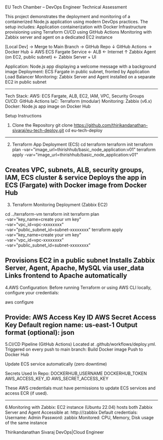 EU Tech Chamber – DevOps Engineer Technical Assessment

This project demonstrates the deployment and monitoring of a containerized Node.js application using modern DevOps practices. The setup includes:
Application containerization with Docker
Infrastructure provisioning using Terraform
CI/CD using GitHub Actions
Monitoring with Zabbix server and agent on a dedicated EC2 instance


[Local Dev] → Merge to Main Branch → GitHub Repo
                                     ↓
                            GitHub Actions → Docker Hub
                                             ↓
                                  AWS ECS Fargate Service ← ALB ← Internet
                                    ↑
                 Zabbix Agent (on EC2, public subnet) ← Zabbix Server + UI

Application: Node.js app displaying a welcome message with a background image
Deployment: ECS Fargate in public subnet, fronted by Application Load Balancer
Monitoring: Zabbix Server and Agent installed on a separate EC2 in public subnet

--------------------------------------------------------------------------------------------------------------
Tech Stack:
AWS: ECS Fargate, ALB, EC2, IAM, VPC, Security Groups
CI/CD: GitHub Actions
IaC: Terraform (modular)
Monitoring: Zabbix (v6.x)
Docker: Node.js app image on Docker Hub

Setup Instructions

1. Clone the Repository
git clone https://github.com/thirikandanathan-sivaraj/eu-tech-deploy.git
cd eu-tech-deploy
--------------------------------------------------------------------------------------------------------------
2. Terraform App Deployment (ECS)
cd terraform
terraform init
terraform plan -var="image_url=thirishhub/basic_node_application:v01"
terraform apply -var="image_url=thirishhub/basic_node_application:v01"

Creates VPC, subnets, ALB, security groups, IAM, ECS cluster & service
Deploys the app in ECS (Fargate) with Docker image from Docker Hub
--------------------------------------------------------------------------------------------------------------

3. Terraform Monitoring Deployment (Zabbix EC2)

cd ../terraform-vm
terraform init
terraform plan \
  -var="key_name=create your vm key" \
  -var="vpc_id=vpc-xxxxxxxx" \
  -var="public_subnet_id=subnet-xxxxxxxx"
terraform apply \
  -var="key_name=create your vm key" \
  -var="vpc_id=vpc-xxxxxxxx" \
  -var="public_subnet_id=subnet-xxxxxxxx"

Provisions EC2 in a public subnet
Installs Zabbix Server, Agent, Apache, MySQL via user_data
Links frontend to Apache automatically
--------------------------------------------------------------------------------------------------------------

4.AWS Configuration:
Before running Terraform or using AWS CLI locally, configure your credentials:

aws configure

Provide:
AWS Access Key ID
AWS Secret Access Key
Default region name: us-east-1
Output format (optional): json
--------------------------------------------------------------------------------------------------------------

5.CI/CD Pipeline (GitHub Actions)
Located at .github/workflows/deploy.yml.
Triggered on every push to main branch:
Build Docker image
Push to Docker Hub

Update ECS service automatically (zero downtime)

Secrets Used In Repo:
DOCKERHUB_USERNAME
DOCKERHUB_TOKEN
AWS_ACCESS_KEY_ID
AWS_SECRET_ACCESS_KEY

These AWS credentials must have permissions to update ECS services and access ECR (if used).

--------------------------------------------------------------------------------------------------------------
6.Monitoring with Zabbix:
EC2 instance (Ubuntu 22.04) hosts both Zabbix Server and Agent
Accessible at: http://<ec2-public-ip>/zabbix
Default credentials:
Username: Admin
Password: zabbix
Monitored: CPU, Memory, Disk usage of the same instance

Thirikandanathan Sivaraj
DevOps|Cloud Engineer 

